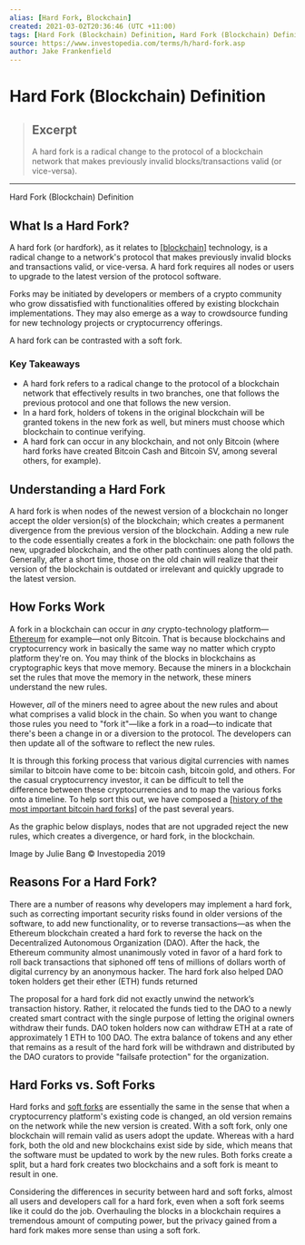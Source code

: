 ```yaml
---
alias: [Hard Fork, Blockchain]
created: 2021-03-02T20:36:46 (UTC +11:00)
tags: [Hard Fork (Blockchain) Definition, Hard Fork (Blockchain) Definition]
source: https://www.investopedia.com/terms/h/hard-fork.asp
author: Jake Frankenfield
---
```


# Hard Fork (Blockchain) Definition

> ## Excerpt
> A hard fork is a radical change to the protocol of a blockchain network that makes previously invalid blocks/transactions valid (or vice-versa).

---

Hard Fork (Blockchain) Definition
## What Is a Hard Fork?

A hard fork (or hardfork), as it relates to [[blockchain]](https://www.investopedia.com/terms/b/blockchain.asp) technology, is a radical change to a network's protocol that makes previously invalid blocks and transactions valid, or vice-versa. A hard fork requires all nodes or users to upgrade to the latest version of the protocol software.

Forks may be initiated by developers or members of a crypto community who grow dissatisfied with functionalities offered by existing blockchain implementations. They may also emerge as a way to crowdsource funding for new technology projects or cryptocurrency offerings.

A hard fork can be contrasted with a soft fork.

### Key Takeaways

-   A hard fork refers to a radical change to the protocol of a blockchain network that effectively results in two branches, one that follows the previous protocol and one that follows the new version.
-   In a hard fork, holders of tokens in the original blockchain will be granted tokens in the new fork as well, but miners must choose which blockchain to continue verifying.
-   A hard fork can occur in any blockchain, and not only Bitcoin (where hard forks have created Bitcoin Cash and Bitcoin SV, among several others, for example).

## Understanding a Hard Fork

A hard fork is when nodes of the newest version of a blockchain no longer accept the older version(s) of the blockchain; which creates a permanent divergence from the previous version of the blockchain. Adding a new rule to the code essentially creates a fork in the blockchain: one path follows the new, upgraded blockchain, and the other path continues along the old path. Generally, after a short time, those on the old chain will realize that their version of the blockchain is outdated or irrelevant and quickly upgrade to the latest version.

## How Forks Work

A fork in a blockchain can occur in _any_ crypto-technology platform—[Ethereum](https://www.investopedia.com/terms/e/ethereum.asp) for example—not only Bitcoin. That is because blockchains and cryptocurrency work in basically the same way no matter which crypto platform they're on. You may think of the blocks in blockchains as cryptographic keys that move memory. Because the miners in a blockchain set the rules that move the memory in the network, these miners understand the new rules.

However, _all_ of the miners need to agree about the new rules and about what comprises a valid block in the chain. So when you want to change those rules you need to "fork it"—like a fork in a road—to indicate that there's been a change in or a diversion to the protocol. The developers can then update all of the software to reflect the new rules.

It is through this forking process that various digital currencies with names similar to bitcoin have come to be: bitcoin cash, bitcoin gold, and others. For the casual cryptocurrency investor, it can be difficult to tell the difference between these cryptocurrencies and to map the various forks onto a timeline. To help sort this out, we have composed a [[history of the most important bitcoin hard forks]](https://www.investopedia.com/tech/history-bitcoin-hard-forks/) of the past several years. 

As the graphic below displays, nodes that are not upgraded reject the new rules, which creates a divergence, or hard fork, in the blockchain.

Image by Julie Bang © Investopedia 2019

## Reasons For a Hard Fork?

There are a number of reasons why developers may implement a hard fork, such as correcting important security risks found in older versions of the software, to add new functionality, or to reverse transactions—as when the Ethereum blockchain created a hard fork to reverse the hack on the Decentralized Autonomous Organization (DAO). After the hack, the Ethereum community almost unanimously voted in favor of a hard fork to roll back transactions that siphoned off tens of millions of dollars worth of digital currency by an anonymous hacker. The hard fork also helped DAO token holders get their ether (ETH) funds returned

The proposal for a hard fork did not exactly unwind the network’s transaction history. Rather, it relocated the funds tied to the DAO to a newly created smart contract with the single purpose of letting the original owners withdraw their funds. DAO token holders now can withdraw ETH at a rate of approximately 1 ETH to 100 DAO. The extra balance of tokens and any ether that remains as a result of the hard fork will be withdrawn and distributed by the DAO curators to provide "failsafe protection" for the organization.

## Hard Forks vs. Soft Forks

Hard forks and [soft forks](https://www.investopedia.com/terms/s/soft-fork.asp) are essentially the same in the sense that when a cryptocurrency platform's existing code is changed, an old version remains on the network while the new version is created. With a soft fork, only one blockchain will remain valid as users adopt the update. Whereas with a hard fork, both the old and new blockchains exist side by side, which means that the software must be updated to work by the new rules. Both forks create a split, but a hard fork creates two blockchains and a soft fork is meant to result in one. 

Considering the differences in security between hard and soft forks, almost all users and developers call for a hard fork, even when a soft fork seems like it could do the job. Overhauling the blocks in a blockchain requires a tremendous amount of computing power, but the privacy gained from a hard fork makes more sense than using a soft fork.
